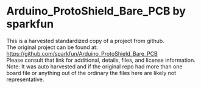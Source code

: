 
# Arduino_ProtoShield_Bare_PCB by sparkfun  
This is a harvested standardized copy of a project from github.  
The original project can be found at:  
https://github.com/sparkfun/Arduino_ProtoShield_Bare_PCB  
Please consult that link for additional, details, files, and license information.  
Note: It was auto harvested and if the original repo had more than one board file or anything out of the ordinary the files here are likely not representative.  
    